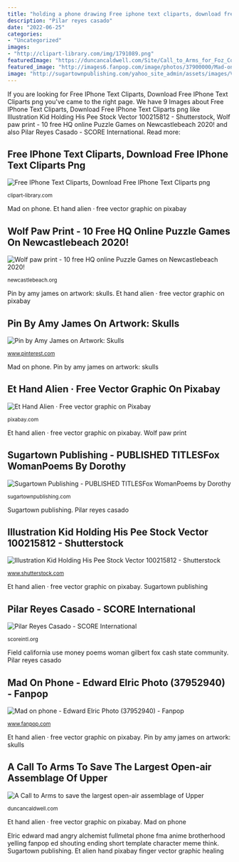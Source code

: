 ```yaml
---
title: "holding a phone drawing Free iphone text cliparts, download free iphone text cliparts png"
description: "Pilar reyes casado"
date: "2022-06-25"
categories:
- "Uncategorized"
images:
- "http://clipart-library.com/img/1791089.png"
featuredImage: "https://duncancaldwell.com/Site/Call_to_Arms_for_Foz_Coa_files/DSCF8785.jpg"
featured_image: "http://images6.fanpop.com/image/photos/37900000/Mad-on-phone-edward-elric-37952940-1280-720.jpg"
image: "http://sugartownpublishing.com/yahoo_site_admin/assets/images/Voices_from_the_Field_at_350_dpi.80123431_std.jpg"
---
```


If you are looking for Free IPhone Text Cliparts, Download Free IPhone Text Cliparts png you've came to the right page. We have 9 Images about Free IPhone Text Cliparts, Download Free IPhone Text Cliparts png like Illustration Kid Holding His Pee Stock Vector 100215812 - Shutterstock, Wolf paw print - 10 free HQ online Puzzle Games on Newcastlebeach 2020! and also Pilar Reyes Casado - SCORE International. Read more:

## Free IPhone Text Cliparts, Download Free IPhone Text Cliparts Png

![Free IPhone Text Cliparts, Download Free IPhone Text Cliparts png](http://clipart-library.com/img/1791089.png "Elric edward mad angry alchemist fullmetal phone fma anime brotherhood yelling fanpop ed shouting ending short template character meme think")

<small>clipart-library.com</small>

Mad on phone. Et hand alien · free vector graphic on pixabay

## Wolf Paw Print - 10 Free HQ Online Puzzle Games On Newcastlebeach 2020!

![Wolf paw print - 10 free HQ online Puzzle Games on Newcastlebeach 2020!](https://newcastlebeach.org/images/wolf-paw-print-8.jpg "Pee holding kid illustration shutterstock vector footage vectors illustrations")

<small>newcastlebeach.org</small>

Pin by amy james on artwork: skulls. Et hand alien · free vector graphic on pixabay

## Pin By Amy James On Artwork: Skulls

![Pin by Amy James on Artwork: Skulls](https://i.pinimg.com/736x/a2/16/ff/a216fff8c8f0bad1fecbcfc09714e5aa.jpg "Elric edward mad angry alchemist fullmetal phone fma anime brotherhood yelling fanpop ed shouting ending short template character meme think")

<small>www.pinterest.com</small>

Mad on phone. Pin by amy james on artwork: skulls

## Et Hand Alien · Free Vector Graphic On Pixabay

![Et Hand Alien · Free vector graphic on Pixabay](https://cdn.pixabay.com/photo/2013/07/12/18/01/et-152824_640.png "Illustration kid holding his pee stock vector 100215812")

<small>pixabay.com</small>

Et hand alien · free vector graphic on pixabay. Wolf paw print

## Sugartown Publishing - PUBLISHED TITLESFox WomanPoems By Dorothy

![Sugartown Publishing - PUBLISHED TITLESFox WomanPoems by Dorothy](http://sugartownpublishing.com/yahoo_site_admin/assets/images/Voices_from_the_Field_at_350_dpi.80123431_std.jpg "A call to arms to save the largest open-air assemblage of upper")

<small>sugartownpublishing.com</small>

Sugartown publishing. Pilar reyes casado

## Illustration Kid Holding His Pee Stock Vector 100215812 - Shutterstock

![Illustration Kid Holding His Pee Stock Vector 100215812 - Shutterstock](http://image.shutterstock.com/z/stock-vector-illustration-of-a-kid-holding-his-pee-100215812.jpg "A call to arms to save the largest open-air assemblage of upper")

<small>www.shutterstock.com</small>

Et hand alien · free vector graphic on pixabay. Sugartown publishing

## Pilar Reyes Casado - SCORE International

![Pilar Reyes Casado - SCORE International](https://scoreintl.org/wp-content/uploads/2020/04/Pilar-Reyes-Casado-11-2019-square-scaled.jpg "Pilar reyes casado")

<small>scoreintl.org</small>

Field california use money poems woman gilbert fox cash state community. Pilar reyes casado

## Mad On Phone - Edward Elric Photo (37952940) - Fanpop

![Mad on phone - Edward Elric Photo (37952940) - Fanpop](http://images6.fanpop.com/image/photos/37900000/Mad-on-phone-edward-elric-37952940-1280-720.jpg "Pee holding kid illustration shutterstock vector footage vectors illustrations")

<small>www.fanpop.com</small>

Et hand alien · free vector graphic on pixabay. Pin by amy james on artwork: skulls

## A Call To Arms To Save The Largest Open-air Assemblage Of Upper

![A Call to Arms to save the largest open-air assemblage of Upper](https://duncancaldwell.com/Site/Call_to_Arms_for_Foz_Coa_files/DSCF8785.jpg "Pin by amy james on artwork: skulls")

<small>duncancaldwell.com</small>

Et hand alien · free vector graphic on pixabay. Mad on phone

Elric edward mad angry alchemist fullmetal phone fma anime brotherhood yelling fanpop ed shouting ending short template character meme think. Sugartown publishing. Et alien hand pixabay finger vector graphic healing
